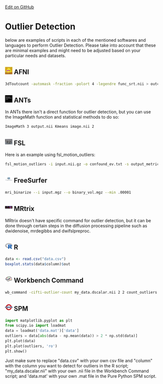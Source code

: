 [Edit on GitHub](https://github.com/childmindresearch/NeuRosetta/edit/main/src/quality_control/outlier_detection.md)
# Outlier Detection

below are examples of scripts in each of the mentioned softwares and languages to perform Outlier Detection. Please take into account that these are minimal examples and might need to be adjusted based on your particular needs and datasets.

## <img src="../icons/afni.png" height="24px" /> AFNI
```bash
3dToutcount -automask -fraction -polort 4 -legendre func_srt.nii > outcount.1D
```

## <img src="../icons/ants.png" height="24px" /> ANTs
In ANTs there isn't a direct function for outlier detection, but you can use the ImageMath function and statistical methods to do so:
```bash
ImageMath 3 output.nii Kmeans image.nii 2
```

## <img src="../icons/fsl.png" height="24px" /> FSL
Here is an example using fsl_motion_outliers:
```bash
fsl_motion_outliers -i input.nii.gz -o confound_ev.txt -s output_metric_values.txt -p plot.png
```

## <img src="../icons/freesurfer.png" height="24px" /> FreeSurfer
```bash
mri_binarize --i input.mgz --o binary_vol.mgz --min .00001
```

## <img src="../icons/mrtrix.png" height="24px" /> MRtrix
MRtrix doesn't have specific command for outlier detection, but it can be done through certain steps in the diffusion processing pipeline such as dwidenoise, mrdegibbs and dwifslpreproc.

## <img src="../icons/r.png" height="24px" /> R
```R
data <- read.csv("data.csv")
boxplot.stats(data$column)$out
```

## <img src="../icons/workbench_command.png" height="24px" /> Workbench Command
```bash
wb_command -cifti-outlier-count my_data.dscalar.nii 2 2 count_outliers.dscalar.nii -above 1
```

## <img src="../icons/spm.png" height="24px" /> SPM
```python
import matplotlib.pyplot as plt
from scipy.io import loadmat
data = loadmat('data.mat')['data']
outliers = data[abs(data - np.mean(data)) > 2 * np.std(data)]
plt.plot(data)
plt.plot(outliers, 'ro')
plt.show()
```

Just make sure to replace "data.csv" with your own csv file and "column" with the column you want to detect for outliers in the R script; "my_data.dscalar.nii" with your own .nii file in the Workbench Command script; and 'data.mat' with your own .mat file in the Pure Python SPM script.